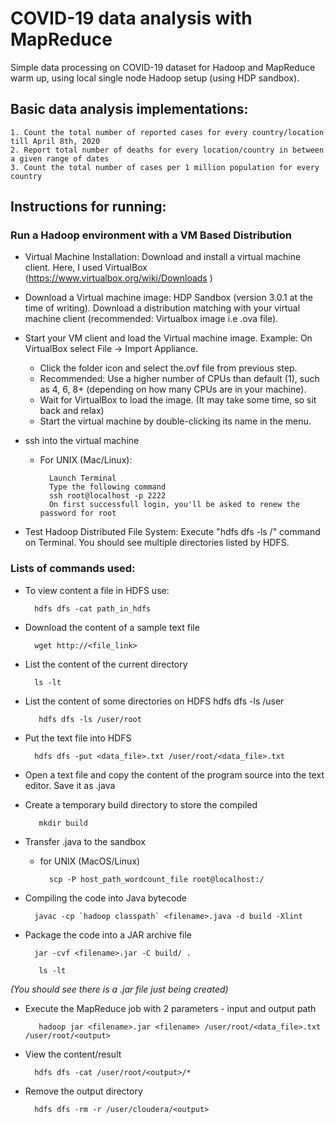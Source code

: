 # COVID-19 data analysis with MapReduce 

Simple data processing on COVID-19 dataset for Hadoop and MapReduce warm up, using local single node Hadoop setup (using HDP sandbox).

## Basic data analysis implementations:

    1. Count the total number of reported cases for every country/location till April 8th, 2020
    2. Report total number of deaths for every location/country in between a given range of dates
    3. Count the total number of cases per 1 million population for every country

## Instructions for running:

### Run a Hadoop environment with a VM Based Distribution

- Virtual Machine Installation: Download and install a virtual machine client. Here, I used VirtualBox (https://www.virtualbox.org/wiki/Downloads )

- Download a Virtual machine image: HDP Sandbox (version 3.0.1 at the time of writing). Download a distribution matching with your virtual machine client (recommended: Virtualbox image i.e .ova file).

- Start your VM client and load the Virtual machine image. Example: On VirtualBox select File -> Import Appliance. 
    - Click the folder icon and select the.ovf file from previous step. 
    - Recommended: Use a higher number of CPUs than default (1), such as 4, 6, 8+ (depending on how many CPUs are in your machine).
    - Wait for VirtualBox to load the image. (It may take some time, so sit back and relax)
    - Start the virtual machine by double-clicking its name in the menu.

- ssh into the virtual machine
    - For UNIX (Mac/Linux):
    
            Launch Terminal
            Type the following command
            ssh root@localhost -p 2222
            On first successfull login, you'll be asked to renew the password for root

- Test Hadoop Distributed File System: Execute "hdfs dfs -ls /" command on Terminal. You should see multiple directories listed by HDFS.

### Lists of commands used:

- To view content a file in HDFS use:

        hdfs dfs -cat path_in_hdfs
        
- Download the content of a sample text file

        wget http://<file_link>

- List the content of the current directory

        ls -lt

- List the content of some directories on HDFS
        hdfs dfs -ls /user

         hdfs dfs -ls /user/root

- Put the text file into HDFS

        hdfs dfs -put <data_file>.txt /user/root/<data_file>.txt

- Open a text file and copy the content of the program source into the text editor. Save it as <filename>.java
- Create a temporary build directory to store the compiled
         
         mkdir build
         
- Transfer <filename>.java to the sandbox
    - for UNIX (MacOS/Linux)
            
            scp -P host_path_wordcount_file root@localhost:/
            
- Compiling the code into Java bytecode

        javac -cp `hadoop classpath` <filename>.java -d build -Xlint

- Package the code into a JAR archive file
  
        jar -cvf <filename>.jar -C build/ .

         ls -lt

_(You should see there is a <filename>.jar file just being created)_

- Execute the MapReduce job with 2 parameters - input and output path

         hadoop jar <filename>.jar <filename> /user/root/<data_file>.txt /user/root/<output>

- View the content/result
  
        hdfs dfs -cat /user/root/<output>/*

- Remove the output directory
  
        hdfs dfs -rm -r /user/cloudera/<output>


